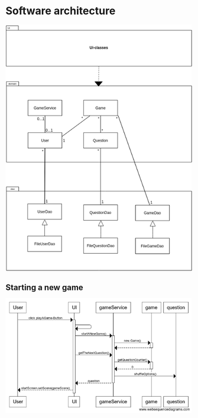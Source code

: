 # Software architecture

![Architecture](https://github.com/saarasat/finglish-app-otm-2019/blob/master/Documentation/images/Architecture.png)


## Starting a new game
![Starting a New Game](https://github.com/saarasat/finglish-app-otm-2019/blob/master/Documentation/images/SequenceDiagram-StartingAGame.png)

